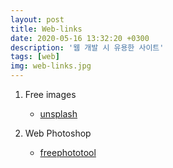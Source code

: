 ```yaml
---
layout: post
title: Web-links
date: 2020-05-16 13:32:20 +0300
description: '웹 개발 시 유용한 사이트'
tags: [web]
img: web-links.jpg
---
```


1. Free images
    * [unsplash][unsplash]

2. Web Photoshop
    * [freephototool][freephototool]



[unsplash]: https://unsplash.com/
[freephototool]:https://www.freephototool.com/
